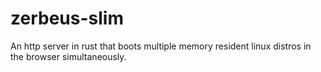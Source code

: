 # zerbeus-slim
An http server in rust that boots multiple memory resident linux distros in the browser simultaneously.
